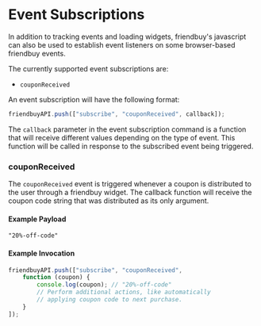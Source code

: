 # Event Subscriptions

In addition to tracking events and loading widgets, friendbuy's javascript can also be used to establish event listeners on some browser-based friendbuy events.

The currently supported event subscriptions are:

* `couponReceived`

An event subscription will have the following format:

```javascript
friendbuyAPI.push(["subscribe", "couponReceived", callback]);
```

The `callback` parameter in the event subscription command is a function that will receive different values depending on the type of event. This function will be called in response to the subscribed event being triggered.

### couponReceived

The `couponReceived` event is triggered whenever a coupon is distributed to the user through a friendbuy widget. The callback function will receive the coupon code string that was distributed as its only argument.

#### Example Payload

```text
"20%-off-code"
```

#### Example Invocation

```javascript
friendbuyAPI.push(["subscribe", "couponReceived", 
    function (coupon) {
        console.log(coupon); // "20%-off-code"
        // Perform additional actions, like automatically
        // applying coupon code to next purchase.
    }
]);
```

